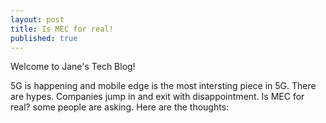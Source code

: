 ```yaml
---
layout: post
title: Is MEC for real!
published: true
---
```


Welcome to Jane's Tech Blog!

5G is happening and mobile edge is the most intersting piece in 5G. There are hypes. Companies jump in and exit with disappointment. Is MEC for real? some people are asking. Here are the thoughts: 

